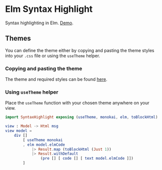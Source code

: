 # Elm Syntax Highlight

Syntax highlighting in Elm. [Demo](https://pablohirafuji.github.io/elm-syntax-highlight/).


## Themes

You can define the theme either by copying and pasting the theme styles into your `.css` file or using the `useTheme` helper.

### Copying and pasting the theme

The theme and required styles can be found [here](https://github.com/pablohirafuji/elm-syntax-highlight/blob/master/src/themes.md).

### Using `useTheme` helper

Place the `useTheme` function with your chosen theme anywhere on your view.

```elm
import SyntaxHighlight exposing (useTheme, monokai, elm, toBlockHtml)

view : Model -> Html msg
view model =
    div []
		[ useTheme monokai
		, elm model.elmCode
			|> Result.map (toBlockHtml (Just 1))
			|> Result.withDefault
				(pre [] [ code [] [ text model.elmCode ]])
		]
```
